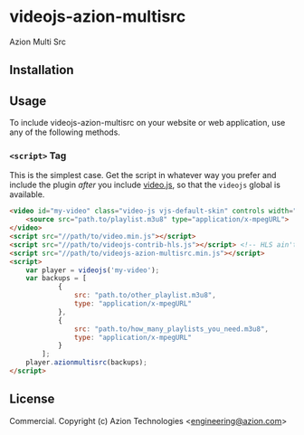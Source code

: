 # videojs-azion-multisrc

Azion Multi Src

## Installation


## Usage

To include videojs-azion-multisrc on your website or web application, use any of the following methods.

### `<script>` Tag

This is the simplest case. Get the script in whatever way you prefer and include the plugin _after_ you include [video.js][videojs], so that the `videojs` global is available.

```html
<video id="my-video" class="video-js vjs-default-skin" controls width="464" height="260">
    <source src="path.to/playlist.m3u8" type="application/x-mpegURL">
</video>
<script src="//path/to/video.min.js"></script>
<script src="//path/to/videojs-contrib-hls.js"></script> <!-- HLS ain't needed, but Multi Src is pointless without it -->
<script src="//path/to/videojs-azion-multisrc.min.js"></script>
<script>
    var player = videojs('my-video');
    var backups = [
            {
                src: "path.to/other_playlist.m3u8",
                type: "application/x-mpegURL"
            },
            {
                src: "path.to/how_many_playlists_you_need.m3u8",
                type: "application/x-mpegURL"
            }
        ];
    player.azionmultisrc(backups);
</script>
```

## License

Commercial. Copyright (c) Azion Technologies &lt;engineering@azion.com&gt;


[videojs]: http://videojs.com/

